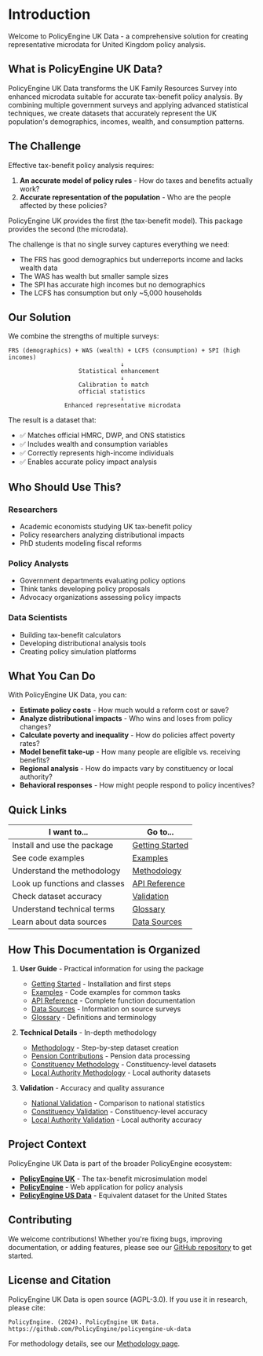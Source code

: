 # Introduction

Welcome to PolicyEngine UK Data - a comprehensive solution for creating representative microdata for United Kingdom policy analysis.

## What is PolicyEngine UK Data?

PolicyEngine UK Data transforms the UK Family Resources Survey into enhanced microdata suitable for accurate tax-benefit policy analysis. By combining multiple government surveys and applying advanced statistical techniques, we create datasets that accurately represent the UK population's demographics, incomes, wealth, and consumption patterns.

## The Challenge

Effective tax-benefit policy analysis requires:

1. **An accurate model of policy rules** - How do taxes and benefits actually work?
2. **Accurate representation of the population** - Who are the people affected by these policies?

PolicyEngine UK provides the first (the tax-benefit model). This package provides the second (the microdata).

The challenge is that no single survey captures everything we need:
- The FRS has good demographics but underreports income and lacks wealth data
- The WAS has wealth but smaller sample sizes
- The SPI has accurate high incomes but no demographics
- The LCFS has consumption but only ~5,000 households

## Our Solution

We combine the strengths of multiple surveys:

```
FRS (demographics) + WAS (wealth) + LCFS (consumption) + SPI (high incomes)
                                ↓
                    Statistical enhancement
                                ↓
                    Calibration to match
                    official statistics
                                ↓
                Enhanced representative microdata
```

The result is a dataset that:
- ✅ Matches official HMRC, DWP, and ONS statistics
- ✅ Includes wealth and consumption variables
- ✅ Correctly represents high-income individuals
- ✅ Enables accurate policy impact analysis

## Who Should Use This?

### Researchers
- Academic economists studying UK tax-benefit policy
- Policy researchers analyzing distributional impacts
- PhD students modeling fiscal reforms

### Policy Analysts
- Government departments evaluating policy options
- Think tanks developing policy proposals
- Advocacy organizations assessing policy impacts

### Data Scientists
- Building tax-benefit calculators
- Developing distributional analysis tools
- Creating policy simulation platforms

## What You Can Do

With PolicyEngine UK Data, you can:

- **Estimate policy costs** - How much would a reform cost or save?
- **Analyze distributional impacts** - Who wins and loses from policy changes?
- **Calculate poverty and inequality** - How do policies affect poverty rates?
- **Model benefit take-up** - How many people are eligible vs. receiving benefits?
- **Regional analysis** - How do impacts vary by constituency or local authority?
- **Behavioral responses** - How might people respond to policy incentives?

## Quick Links

| I want to... | Go to... |
|--------------|----------|
| Install and use the package | [Getting Started](getting_started.md) |
| See code examples | [Examples](examples.md) |
| Understand the methodology | [Methodology](methodology.ipynb) |
| Look up functions and classes | [API Reference](api_reference.md) |
| Check dataset accuracy | [Validation](validation/) |
| Understand technical terms | [Glossary](glossary.md) |
| Learn about data sources | [Data Sources](data_sources.md) |

## How This Documentation is Organized

1. **User Guide** - Practical information for using the package
   - [Getting Started](getting_started.md) - Installation and first steps
   - [Examples](examples.md) - Code examples for common tasks
   - [API Reference](api_reference.md) - Complete function documentation
   - [Data Sources](data_sources.md) - Information on source surveys
   - [Glossary](glossary.md) - Definitions and terminology

2. **Technical Details** - In-depth methodology
   - [Methodology](methodology.ipynb) - Step-by-step dataset creation
   - [Pension Contributions](pension_contributions.ipynb) - Pension data processing
   - [Constituency Methodology](constituency_methodology.ipynb) - Constituency-level datasets
   - [Local Authority Methodology](LA_methodology.ipynb) - Local authority datasets

3. **Validation** - Accuracy and quality assurance
   - [National Validation](validation/national.ipynb) - Comparison to national statistics
   - [Constituency Validation](validation/constituencies.ipynb) - Constituency-level accuracy
   - [Local Authority Validation](validation/local_authorities.ipynb) - Local authority accuracy

## Project Context

PolicyEngine UK Data is part of the broader PolicyEngine ecosystem:

- **[PolicyEngine UK](https://github.com/PolicyEngine/policyengine-uk)** - The tax-benefit microsimulation model
- **[PolicyEngine](https://policyengine.org)** - Web application for policy analysis
- **[PolicyEngine US Data](https://github.com/PolicyEngine/policyengine-us-data)** - Equivalent dataset for the United States

## Contributing

We welcome contributions! Whether you're fixing bugs, improving documentation, or adding features, please see our [GitHub repository](https://github.com/PolicyEngine/policyengine-uk-data) to get started.

## License and Citation

PolicyEngine UK Data is open source (AGPL-3.0). If you use it in research, please cite:

```
PolicyEngine. (2024). PolicyEngine UK Data.
https://github.com/PolicyEngine/policyengine-uk-data
```

For methodology details, see our [Methodology page](methodology.ipynb).

